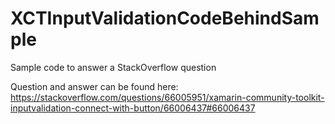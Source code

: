 # XCTInputValidationCodeBehindSample
Sample code to answer a StackOverflow question

Question and answer can be found here: https://stackoverflow.com/questions/66005951/xamarin-community-toolkit-inputvalidation-connect-with-button/66006437#66006437
